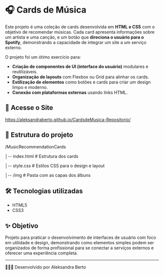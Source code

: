 # 🎧 Cards de Música

Este projeto é uma coleção de cards desenvolvida em **HTML e CSS** com o objetivo de recomendar músicas. Cada card apresenta informações sobre um artista e uma canção, e um botão que **direciona o usuário para o Spotify**, demonstrando a capacidade de integrar um site a um serviço externo.

O projeto foi um ótimo exercício para:
* **Criação de componentes de UI (interface do usuário)** modulares e reutilizáveis.
* **Organização de layouts** com Flexbox ou Grid para alinhar os cards.
* **Estilização de elementos** como botões e cards para criar um design limpo e moderno.
* **Conexão com plataformas externas** usando links HTML.

## 🚀 Acesse o Site
https://aleksandraberto.github.io/CardsdeMusica-Repositorio/

## 📂 Estrutura do projeto
/MusicRecommendationCards

│-- index.html # Estrutura dos cards

│-- style.css # Estilos CSS para o design e layout

│-- /img # Pasta com as capas dos álbuns

## 🛠️ Tecnologias utilizadas
- HTML5
- CSS3

## ✨ Objetivo
Projeto para praticar o desenvolvimento de interfaces de usuário com foco em utilidade e design, demonstrando como elementos simples podem ser organizados de forma profissional para se conectar a serviços externos e oferecer uma experiência completa.

---

👩🏽‍💻 Desenvolvido por Aleksandra Berto
